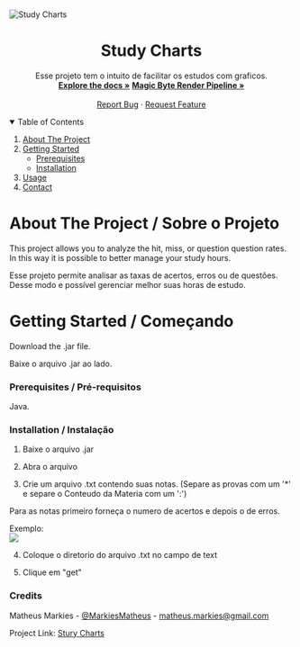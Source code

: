 <!-- PROJECT LOGO -->
<br />

![Study Charts](https://i.ibb.co/rM7TFjb/Sem-t-tulo-1.png)
  </a>

  <h1 align="center">Study Charts</h1>

  <p align="center">
    Esse projeto tem o intuito de facilitar os estudos com graficos.
    <br />
    <a href="https://github.com/MatheusMarkies/Magic-Byte-Essentials"><strong>Explore the docs »</strong></a>
        <a href="https://github.com/MatheusMarkies/MagicByte"><strong>Magic Byte Render Pipeline »</strong></a>
    <br />
    <br />
    <a href="https://github.com/MatheusMarkies/Magic-Byte-Essentials/issues">Report Bug</a>
    ·
    <a href="https://github.com/MatheusMarkies/Magic-Byte-Essentials/issues">Request Feature</a>
  </p>




<!-- TABLE OF CONTENTS -->
<details open="open">
  <summary>Table of Contents</summary>
  <ol>
    <li>
      <a href="#about-the-project">About The Project</a>
    </li>
    <li>
      <a href="#getting-started">Getting Started</a>
      <ul>
        <li><a href="#prerequisites">Prerequisites</a></li>
        <li><a href="#installation">Installation</a></li>
      </ul>
    </li>
    <li><a href="#usage">Usage</a></li>
    <li><a href="#contact">Contact</a></li>
  </ol>
</details>



<!-- ABOUT THE PROJECT -->
# About The Project / Sobre o Projeto

This project allows you to analyze the hit, miss, or question question rates.
In this way it is possible to better manage your study hours.

Esse projeto permite analisar as taxas de acertos, erros ou de questões.
Desse modo e possível gerenciar melhor suas horas de estudo.

<!-- GETTING STARTED -->
# Getting Started / Começando

Download the .jar file.

Baixe o arquivo .jar ao lado.

### Prerequisites / Pré-requisitos

Java.

### Installation / Instalação

1. Baixe o arquivo .jar
2. Abra o arquivo

3. Crie um arquivo .txt contendo suas notas. (Separe as provas com um '*' e separe o Conteudo da Materia com um ':')

Para as notas primeiro forneça o numero de acertos e depois o de erros.

Exemplo:  
![](https://i.ibb.co/fk8KJP9/asdfsdfsdafsdfa.png)

4. Coloque o diretorio do arquivo .txt no campo de text

5. Clique em "get"

### Credits

Matheus Markies - [@MarkiesMatheus](https://twitter.com/MarkiesMatheus) - matheus.markies@gmail.com

Project Link: [Stury Charts](https://github.com/MatheusMarkies/StudyCharts)
